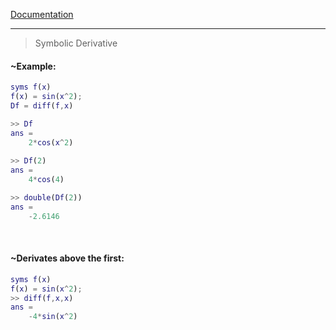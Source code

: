 
[Documentation](https://it.mathworks.com/help/symbolic/diff.html)

---

> Symbolic Derivative

#### ~Example:
```matlab
syms f(x)
f(x) = sin(x^2);
Df = diff(f,x)

>> Df 
ans = 
	2*cos(x^2)
	
>> Df(2)
ans = 
	4*cos(4)

>> double(Df(2))
ans = 
	-2.6146
```

<br>

#### ~Derivates above the first:
```matlab
syms f(x)
f(x) = sin(x^2);
>> diff(f,x,x)
ans = 
	-4*sin(x^2)
```